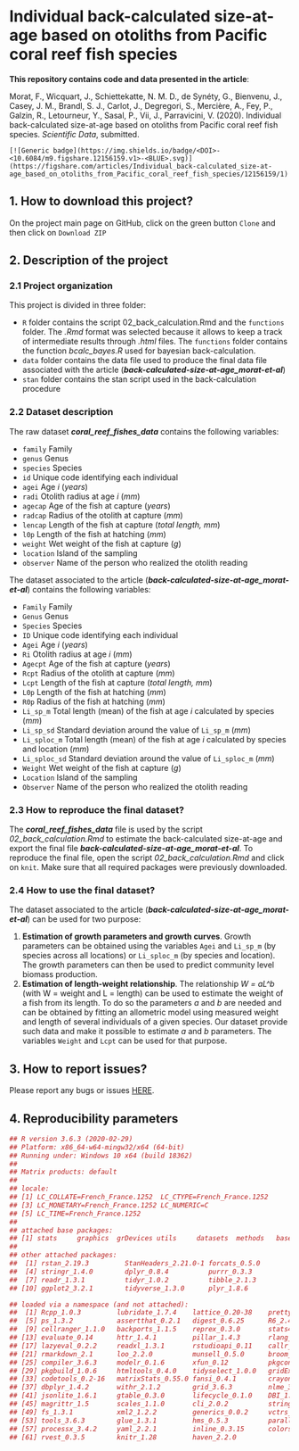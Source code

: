 # **Individual back-calculated size-at-age based on otoliths from Pacific coral reef fish species**



**This repository contains code and data presented in the article**:

Morat, F., Wicquart, J., Schiettekatte, N. M. D., de Synéty, G., Bienvenu, J., Casey, J. M., Brandl, S. J., Carlot, J., Degregori, S., Mercière, A., Fey, P., Galzin, R., Letourneur, Y., Sasal, P., Vii, J., Parravicini, V. (2020). Individual back-calculated size-at-age based on otoliths from Pacific coral reef fish species. _Scientific Data_, submitted.

```
[![Generic badge](https://img.shields.io/badge/<DOI>-<10.6084/m9.figshare.12156159.v1>-<BLUE>.svg)](https://figshare.com/articles/Individual_back-calculated_size-at-age_based_on_otoliths_from_Pacific_coral_reef_fish_species/12156159/1)
```



## 1. How to download this project?



On the project main page on GitHub, click on the green button `Clone` and then click on `Download ZIP`



## 2. Description of the project



### 2.1 Project organization

This project is divided in three folder:

* `R` folder contains the script 02_back_calculation.Rmd and the `functions` folder.  The _.Rmd_ format was selected because it allows to keep a track of intermediate results through _.html_ files. The `functions` folder contains the function _bcalc_bayes.R_ used for bayesian back-calculation.
* `data` folder contains the data file used to produce the final data file associated with the article (**_back-calculated-size-at-age_morat-et-al_**)
* `stan` folder contains the stan script used in the back-calculation procedure



### 2.2 Dataset description

The raw dataset **_coral_reef_fishes_data_** contains the following variables:

- `family` Family
- `genus` Genus
- `species` Species
- `id` Unique code identifying each individual
- `agei` Age *i* (*years*)
- `radi` Otolith radius at age *i* (*mm*)
- `agecap` Age of the fish at capture (*years*)
- `radcap` Radius of the otolith at capture (*mm*)
- `lencap` Length of the fish at capture (*total length, mm*)
- `l0p` Length of the fish at hatching (*mm*)
- `weight` Wet weight of the fish at capture (*g*)
- `location` Island of the sampling
- `observer` Name of the person who realized the otolith reading



The dataset associated to the article (**_back-calculated-size-at-age_morat-et-al_**) contains the following variables:

- `Family` Family
- `Genus` Genus
- `Species` Species
- `ID` Unique code identifying each individual
- `Agei` Age *i* (*years*)
- `Ri` Otolith radius at age *i* (*mm*)
- `Agecpt` Age of the fish at capture (*years*)
- `Rcpt` Radius of the otolith at capture (*mm*)
- `Lcpt` Length of the fish at capture (*total length, mm*)
- `L0p` Length of the fish at hatching (*mm*)
- `R0p` Radius of the fish at hatching (*mm*)
- `Li_sp_m` Total length (mean) of the fish at age *i* calculated by species (*mm*)
- `Li_sp_sd` Standard deviation around the value of `Li_sp_m` (_mm_)
- `Li_sploc_m` Total length (mean) of the fish at age *i* calculated by species and location (*mm*)
- `Li_sploc_sd` Standard deviation around the value of `Li_sploc_m` (_mm_)
- `Weight` Wet weight of the fish at capture (*g*)
- `Location` Island of the sampling
- `Observer` Name of the person who realized the otolith reading



### 2.3 How to reproduce the final dataset?

The **_coral_reef_fishes_data_** file is used by the script _02_back_calculation.Rmd_ to estimate the back-calculated size-at-age and export the final file **_back-calculated-size-at-age_morat-et-al_**. To reproduce the final file, open the script _02_back_calculation.Rmd_ and click on `knit`. Make sure that all required packages were previously downloaded.



### 2.4 How to use the final dataset?

The dataset associated to the article (**_back-calculated-size-at-age_morat-et-al_**) can be used for two purpose:

1. **Estimation of growth parameters and growth curves**. Growth parameters can be obtained using the variables `Agei` and `Li_sp_m` (by species across all locations) or `Li_sploc_m` (by species and location). The growth parameters can then be used to predict community level biomass production.
2. **Estimation of length-weight relationship**. The relationship _W = aL^b_ (with W = weight and L = length) can be used to estimate the weight of a fish from its length. To do so the parameters _a_ and _b_ are needed and can be obtained by fitting an allometric model using measured weight and length of several individuals of a given species. Our dataset provide such data and make it possible to estimate _a_ and _b_ parameters. The variables `Weight` and `Lcpt` can be used for that purpose.



## 3. How to report issues?



Please report any bugs or issues [HERE](https://github.com/JWicquart/fish_growth/issues).



## 4. Reproducibility parameters



```R
## R version 3.6.3 (2020-02-29)
## Platform: x86_64-w64-mingw32/x64 (64-bit)
## Running under: Windows 10 x64 (build 18362)
## 
## Matrix products: default
## 
## locale:
## [1] LC_COLLATE=French_France.1252  LC_CTYPE=French_France.1252   
## [3] LC_MONETARY=French_France.1252 LC_NUMERIC=C                  
## [5] LC_TIME=French_France.1252    
## 
## attached base packages:
## [1] stats     graphics  grDevices utils     datasets  methods   base     
## 
## other attached packages:
##  [1] rstan_2.19.3         StanHeaders_2.21.0-1 forcats_0.5.0       
##  [4] stringr_1.4.0        dplyr_0.8.4          purrr_0.3.3         
##  [7] readr_1.3.1          tidyr_1.0.2          tibble_2.1.3        
## [10] ggplot2_3.2.1        tidyverse_1.3.0      plyr_1.8.6          

## loaded via a namespace (and not attached):
##  [1] Rcpp_1.0.3         lubridate_1.7.4    lattice_0.20-38    prettyunits_1.1.1 
##  [5] ps_1.3.2           assertthat_0.2.1   digest_0.6.25      R6_2.4.1          
##  [9] cellranger_1.1.0   backports_1.1.5    reprex_0.3.0       stats4_3.6.3      
## [13] evaluate_0.14      httr_1.4.1         pillar_1.4.3       rlang_0.4.5       
## [17] lazyeval_0.2.2     readxl_1.3.1       rstudioapi_0.11    callr_3.4.2       
## [21] rmarkdown_2.1      loo_2.2.0          munsell_0.5.0      broom_0.5.5       
## [25] compiler_3.6.3     modelr_0.1.6       xfun_0.12          pkgconfig_2.0.3   
## [29] pkgbuild_1.0.6     htmltools_0.4.0    tidyselect_1.0.0   gridExtra_2.3     
## [33] codetools_0.2-16   matrixStats_0.55.0 fansi_0.4.1        crayon_1.3.4      
## [37] dbplyr_1.4.2       withr_2.1.2        grid_3.6.3         nlme_3.1-144      
## [41] jsonlite_1.6.1     gtable_0.3.0       lifecycle_0.1.0    DBI_1.1.0         
## [45] magrittr_1.5       scales_1.1.0       cli_2.0.2          stringi_1.4.6     
## [49] fs_1.3.1           xml2_1.2.2         generics_0.0.2     vctrs_0.2.3       
## [53] tools_3.6.3        glue_1.3.1         hms_0.5.3          parallel_3.6.3    
## [57] processx_3.4.2     yaml_2.2.1         inline_0.3.15      colorspace_1.4-1  
## [61] rvest_0.3.5        knitr_1.28         haven_2.2.0  
```